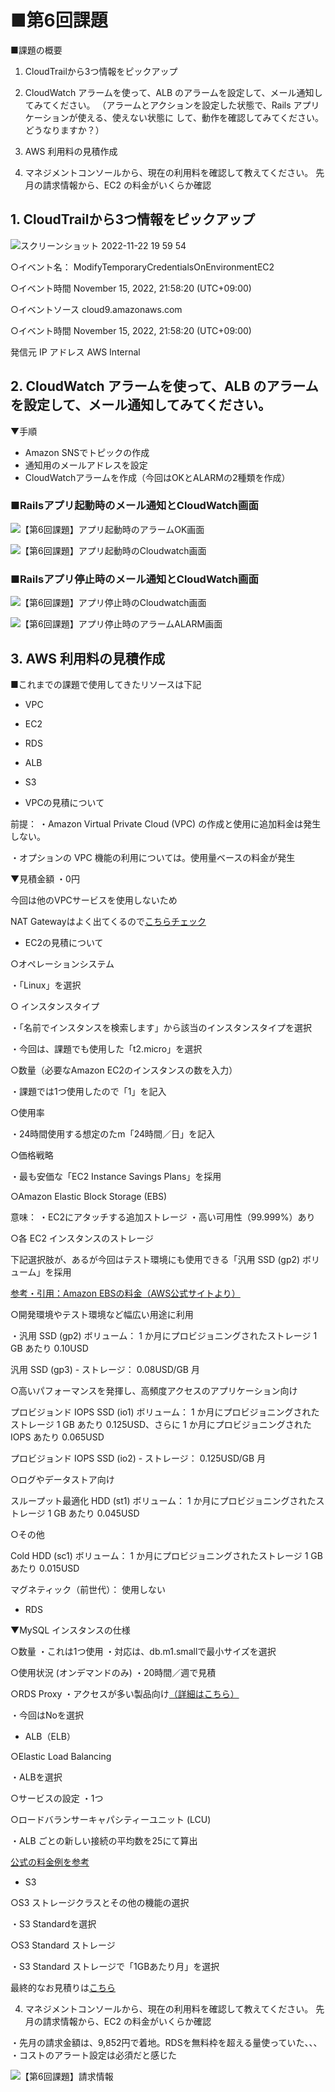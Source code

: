 # ■第6回課題

■課題の概要

1. CloudTrailから3つ情報をピックアップ

2. CloudWatch アラームを使って、ALB のアラームを設定して、メール通知してみてください。
（アラームとアクションを設定した状態で、Rails アプリケーションが使える、使えない状態に して、動作を確認してみてください。どうなりますか？）

3. AWS 利用料の見積作成

4. マネジメントコンソールから、現在の利用料を確認して教えてください。 先月の請求情報から、EC2 の料金がいくらか確認


## 1. CloudTrailから3つ情報をピックアップ

![スクリーンショット 2022-11-22 19 59 54](https://user-images.githubusercontent.com/100008521/203297577-d6fd210e-ca72-4752-9156-9332929fb95f.png)

○イベント名：
ModifyTemporaryCredentialsOnEnvironmentEC2


○イベント時間
November 15, 2022, 21:58:20 (UTC+09:00)


○イベントソース
cloud9.amazonaws.com


○イベント時間
November 15, 2022, 21:58:20 (UTC+09:00)


発信元 IP アドレス
AWS Internal


## 2. CloudWatch アラームを使って、ALB のアラームを設定して、メール通知してみてください。 

▼手順

- Amazon SNSでトピックの作成
- 通知用のメールアドレスを設定
- CloudWatchアラームを作成（今回はOKとALARMの2種類を作成）

### ■Railsアプリ起動時のメール通知とCloudWatch画面

![【第6回課題】アプリ起動時のアラームOK画面](https://user-images.githubusercontent.com/100008521/203298647-95fef2af-6677-42a5-9c4c-2c9c12606dca.png)

![【第6回課題】アプリ起動時のCloudwatch画面](https://user-images.githubusercontent.com/100008521/203298657-3c77c87b-c1a5-4a02-ad2b-217ae35c7c39.png)

### ■Railsアプリ停止時のメール通知とCloudWatch画面

![【第6回課題】アプリ停止時のCloudwatch画面](https://user-images.githubusercontent.com/100008521/203298789-6a1f6754-5b43-4602-a115-9273b98facca.png)

![【第6回課題】アプリ停止時のアラームALARM画面](https://user-images.githubusercontent.com/100008521/203298808-c9e747d0-3e73-47d5-8d2f-e051e320ff17.png)


## 3. AWS 利用料の見積作成

■これまでの課題で使用してきたリソースは下記

 - VPC
 - EC2
 - RDS
 - ALB
 - S3


 - VPCの見積について

前提：
・Amazon Virtual Private Cloud (VPC) の作成と使用に追加料金は発生しない。

・オプションの VPC 機能の利用については。使用量ベースの料金が発生


▼見積金額
・0円

今回は他のVPCサービスを使用しないため

NAT Gatewayはよく出てくるので[こちらチェック](https://www.fenet.jp/aws/column/aws-beginner/404/)


 - EC2の見積について

○オペレーションシステム

・「Linux」を選択


○ インスタンスタイプ

・「名前でインスタンスを検索します」から該当のインスタンスタイプを選択

・今回は、課題でも使用した「t2.micro」を選択

○数量（必要なAmazon EC2のインスタンスの数を入力）

・課題では1つ使用したので「1」を記入

○使用率

・24時間使用する想定のたm「24時間／日」を記入


○価格戦略

・最も安価な「EC2 Instance Savings Plans」を採用


○Amazon Elastic Block Storage (EBS)

意味：
・EC2にアタッチする追加ストレージ
・高い可用性（99.999%）あり

○各 EC2 インスタンスのストレージ

下記選択肢が、あるが今回はテスト環境にも使用できる「汎用 SSD (gp2) ボリューム」を採用


[参考・引用：Amazon EBSの料金（AWS公式サイトより）](https://aws.amazon.com/jp/ebs/pricing/)


○開発環境やテスト環境など幅広い用途に利用

・汎用 SSD (gp2) ボリューム：
1 か月にプロビジョニングされたストレージ 1 GB あたり 0.10USD

汎用 SSD (gp3) - ストレージ：
0.08USD/GB 月

○高いパフォーマンスを発揮し、高頻度アクセスのアプリケーション向け

プロビジョンド IOPS SSD (io1) ボリューム：
1 か月にプロビジョニングされたストレージ 1 GB あたり 0.125USD、さらに 1 か月にプロビジョニングされた IOPS あたり 0.065USD

プロビジョンド IOPS SSD (io2) - ストレージ：
0.125USD/GB 月

○ログやデータストア向け

スループット最適化 HDD (st1) ボリューム：
1 か月にプロビジョニングされたストレージ 1 GB あたり 0.045USD

○その他

Cold HDD (sc1) ボリューム：
1 か月にプロビジョニングされたストレージ 1 GB あたり 0.015USD

マグネティック（前世代）：
使用しない

 - RDS

▼MySQL インスタンスの仕様

○数量
・これは1つ使用
・対応は、db.m1.smallで最小サイズを選択

○使用状況 (オンデマンドのみ)
・20時間／週で見積

○RDS Proxy
・アクセスが多い製品向け[（詳細はこちら）](https://www.sunnycloud.jp/column/20210502-01/)

・今回はNoを選択


 - ALB（ELB）

○Elastic Load Balancing

・ALBを選択

○サービスの設定
・1つ

○ロードバランサーキャパシティーユニット (LCU)


・ALB ごとの新しい接続の平均数を25にて算出

[公式の料金例を参考](https://aws.amazon.com/jp/elasticloadbalancing/pricing/)


 - S3

○S3 ストレージクラスとその他の機能の選択

・S3 Standardを選択

○S3 Standard ストレージ

・S3 Standard ストレージで「1GBあたり月」を選択


最終的なお見積りは[こちら](https://calculator.aws/#/estimate?id=a96874b46a40cd4de3df18f6a26be1d95647c911)




4. マネジメントコンソールから、現在の利用料を確認して教えてください。 先月の請求情報から、EC2 の料金がいくらか確認

・先月の請求金額は、9,852円で着地。RDSを無料枠を超える量使っていた、、、
・コストのアラート設定は必須だと感じた

![【第6回課題】請求情報](https://user-images.githubusercontent.com/100008521/203301106-bb29bb13-00ba-4a7f-99e5-1a137c5cd212.png)